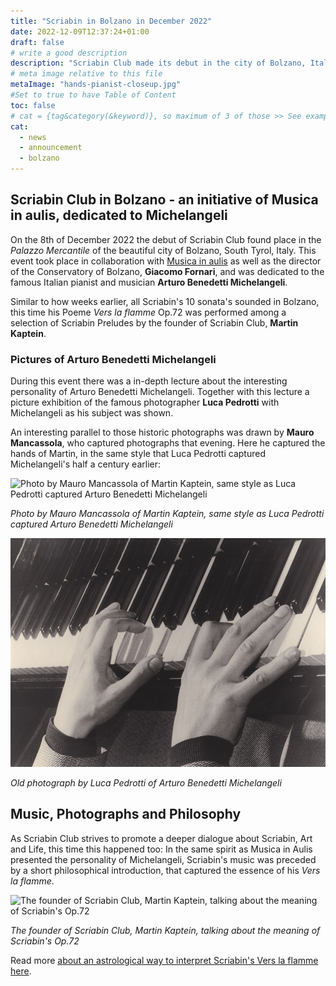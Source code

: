 ```yaml
---
title: "Scriabin in Bolzano in December 2022"
date: 2022-12-09T12:37:24+01:00
draft: false
# write a good description
description: "Scriabin Club made its debut in the city of Bolzano, Italy on the 8th of December 2022 in the Palazzo Mercantile. There music by Scriabin and Beethoven was combined with a lecture about the pianist Benedetti Michelangeli together with an exhibition of old photographs of Michelangeli. This event was possible in collaboration with the organization Musica in aulis."
# meta image relative to this file
metaImage: "hands-pianist-closeup.jpg" 
#Set to true to have Table of Content
toc: false 
# cat = {tag&category(&keyword)}, so maximum of 3 of those >> See example.com/cat for an example of which categories to use
cat:
  - news
  - announcement
  - bolzano
---
```


## Scriabin Club in Bolzano - an initiative of Musica in aulis, dedicated to Michelangeli

On the 8th of December 2022 the debut of Scriabin Club found place in the *Palazzo Mercantile* of the beautiful city of Bolzano, South Tyrol, Italy.
This event took place in collaboration with [Musica in aulis](https://www.facebook.com/musicainaulis) as well as the director of the Conservatory of Bolzano, **Giacomo Fornari**, and was dedicated to the famous Italian pianist and musician **Arturo Benedetti Michelangeli**.

Similar to how weeks earlier, all Scriabin's 10 sonata's sounded in Bolzano, this time his Poeme *Vers la flamme* Op.72 was performed among a selection of Scriabin Preludes by the founder of Scriabin Club, **Martin Kaptein**.

### Pictures of Arturo Benedetti Michelangeli

During this event there was a in-depth lecture about the interesting personality of Arturo Benedetti Michelangeli.
Together with this lecture a picture exhibition of the famous photographer **Luca Pedrotti** with Michelangeli as his subject was shown.

An interesting parallel to those historic photographs was drawn by **Mauro Mancassola**, who captured photographs that evening.
Here he captured the hands of Martin, in the same style that Luca Pedrotti captured Michelangeli's half a century earlier:

![Photo by Mauro Mancassola of Martin Kaptein, same style as Luca Pedrotti captured Arturo Benedetti Michelangeli](hands-pianist-closeup.jpg)

*Photo by Mauro Mancassola of Martin Kaptein, same style as Luca Pedrotti captured Arturo Benedetti Michelangeli*

![Old photograph by Luca Pedrotti of Arturo Benedetti Michelangeli](pedrotti-michelangeli-hands.jpg)

*Old photograph by Luca Pedrotti of Arturo Benedetti Michelangeli*

## Music, Photographs and Philosophy

As Scriabin Club strives to promote a deeper dialogue about Scriabin, Art and Life, this time this happened too:
In the same spirit as Musica in Aulis presented the personality of Michelangeli, Scriabin's music was preceded by a short philosophical introduction, that captured the essence of his *Vers la flamme*.

![The founder of Scriabin Club, Martin Kaptein, talking about the meaning of Scriabin's Op.72](presenting-scriabin-club.jpg)

*The founder of Scriabin Club, Martin Kaptein, talking about the meaning of Scriabin's Op.72*

Read more [about an astrological way to interpret Scriabin's Vers la flamme here](/post/vers-la-flamme-astronomy/).

